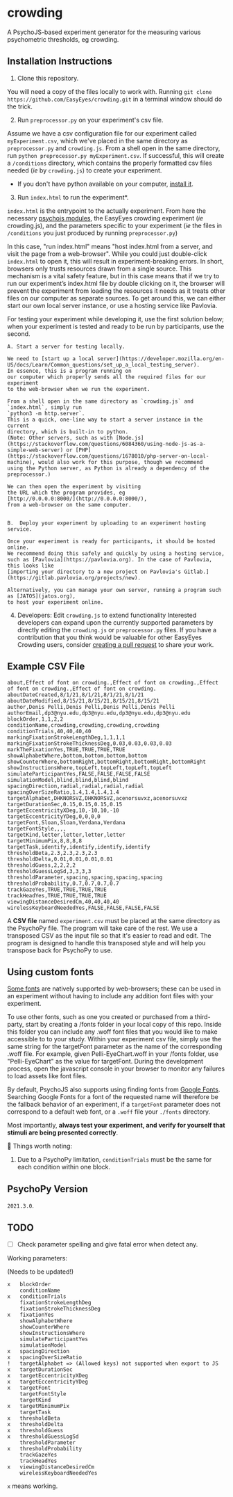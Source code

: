 # crowding

A PsychoJS-based experiment generator for the measuring various psychometric thresholds, eg crowding.

## Installation Instructions

1. Clone this repository.

You will need a copy of the files locally to work with. 
Running `git clone https://github.com/EasyEyes/crowding.git` in a 
terminal window should do the trick.


2. Run `preprocessor.py` on your experiment's csv file.

Assume we have a csv configuration file for our experiment called `myExperiment.csv`,
which we've placed in the same directory as `preprocessor.py` and `crowding.js`.
From a shell open in the same directory, run `python preprocessor.py myExperiment.csv`.
If successful, this will create a `/conditions` directory, which contains
the properly formatted csv files needed (*ie* by `crowding.js`) to create your experiment. 
   * If you don't have python available on your computer, [install it](https://www.python.org/downloads/).


3. Run `index.html` to run the experiment\*.

`index.html` is the entrypoint to the actually experiment.
From here the necessary [psychojs modules](https://github.com/psychopy/psychojs), 
the EasyEyes crowding experiment (*ie* crowding.js), 
and the parameters specific to your experiment 
(*ie* the files in `/conditions` you just produced by running `preprocessor.py`)

In this case, "run index.html" means "host index.html from a server, and visit the page from a web-browser". 
While you could just double-click `index.html` to open it, this will result in experiment-breaking
errors.
In short, browsers only trusts resources drawn from a single source. This mechanism is a vital safety feature, but in this case means that if we try to run our experiment’s index.html file by double clicking on it, the browser will prevent the experiment from loading the resources it needs as it treats other files on our computer as separate sources. 
To get around this, we can either start our own local server instance, 
or use a hosting service like Pavlovia.

For testing your experiment while developing it, use the first solution below;
when your experiment is tested and ready to be run by participants, use the second.

    A. Start a server for testing locally.

    We need to [start up a local server](https://developer.mozilla.org/en-US/docs/Learn/Common_questions/set_up_a_local_testing_server). 
    In essence, this is a program running on 
    our computer which properly sends all the required files for our experiment
    to the web-browser when we run the experiment. 

    From a shell open in the same directory as `crowding.js` and `index.html`, simply run
    `python3 -m http.server`.
    This is a quick, one-line way to start a server instance in the current 
    directory, which is built-in to python. 
    (Note: Other servers, such as with [Node.js](https://stackoverflow.com/questions/6084360/using-node-js-as-a-simple-web-server) or [PHP](https://stackoverflow.com/questions/1678010/php-server-on-local-machine), would also work for this purpose, though we recommend
    using the Python server, as Python is already a dependency of the preprocessor.)

    We can then open the experiment by visiting
    the URL which the program provides, eg
    [http://0.0.0.0:8000/](http://0.0.0.0:8000/), 
    from a web-browser on the same computer.


    B.  Deploy your experiment by uploading to an experiment hosting service.

    Once your experiment is ready for participants, it should be hosted online.
    We recommend doing this safely and quickly by using a hosting service, 
    such as [Pavlovia](https://pavlovia.org). In the case of Pavlovia, 
    this looks like 
    [importing your directory to a new project on Pavlovia's Gitlab.](https://gitlab.pavlovia.org/projects/new).
    
    Alternatively, you can manage your own server, running a program such as [JATOS](jatos.org),
    to host your experiment online.


4. Developers: Edit `crowding.js` to extend functionality
Interested developers can expand upon the currently supported parameters by directly
editing the `crowding.js` or `preprocessor.py` files.
If you have a contribution that you think would be valuable for other EasyEyes Crowding users, consider 
[creating a pull request](https://docs.github.com/en/github/collaborating-with-pull-requests/proposing-changes-to-your-work-with-pull-requests/creating-a-pull-request) 
to share your work.

## Example CSV File

```
about,Effect of font on crowding.,Effect of font on crowding.,Effect of font on crowding.,Effect of font on crowding.
aboutDateCreated,8/1/21,8/1/21,8/1/21,8/1/21
aboutDateModified,8/15/21,8/15/21,8/15/21,8/15/21
author,Denis Pelli,Denis Pelli,Denis Pelli,Denis Pelli
authorEmail,dp3@nyu.edu,dp3@nyu.edu,dp3@nyu.edu,dp3@nyu.edu
blockOrder,1,1,2,2
conditionName,crowding,crowding,crowding,crowding
conditionTrials,40,40,40,40
markingFixationStrokeLengthDeg,1,1,1,1
markingFixationStrokeThicknessDeg,0.03,0.03,0.03,0.03
markTheFixationYes,TRUE,TRUE,TRUE,TRUE
showAlphabetWhere,bottom,bottom,bottom,bottom
showCounterWhere,bottomRight,bottomRight,bottomRight,bottomRight
showInstructionsWhere,topLeft,topLeft,topLeft,topLeft
simulateParticipantYes,FALSE,FALSE,FALSE,FALSE
simulationModel,blind,blind,blind,blind
spacingDirection,radial,radial,radial,radial
spacingOverSizeRatio,1.4,1.4,1.4,1.4
targetAlphabet,DHKNORSVZ,DHKNORSVZ,acenorsuvxz,acenorsuvxz
targetDurationSec,0.15,0.15,0.15,0.15
targetEccentricityXDeg,10,-10,10,-10
targetEccentricityYDeg,0,0,0,0
targetFont,Sloan,Sloan,Verdana,Verdana
targetFontStyle,,,,
targetKind,letter,letter,letter,letter
targetMinimumPix,8,8,8,8
targetTask,identify,identify,identify,identify
thresholdBeta,2.3,2.3,2.3,2.3
thresholdDelta,0.01,0.01,0.01,0.01
thresholdGuess,2,2,2,2
thresholdGuessLogSd,3,3,3,3
thresholdParameter,spacing,spacing,spacing,spacing
thresholdProbability,0.7,0.7,0.7,0.7
trackGazeYes,TRUE,TRUE,TRUE,TRUE
trackHeadYes,TRUE,TRUE,TRUE,TRUE
viewingDistanceDesiredCm,40,40,40,40
wirelessKeyboardNeededYes,FALSE,FALSE,FALSE,FALSE
```

A **CSV file** named `experiment.csv` must be placed at the same directory as the PsychoPy file. The program will take care of the rest. We use a transposed CSV as the input file so that it's easier to read and edit. The program is designed to handle this transposed style and will help you transpose back for PsychoPy to use.

## Using custom fonts
[Some fonts](https://www.w3schools.com/cssref/css_websafe_fonts.asp) are natively supported by web-browsers; 
these can be used in an experiment without
having to include any addition font files with your experiment.

To use other fonts, such as one you created or purchased from a third-party, start 
by creating a /fonts folder in your local copy of this repo. Inside this folder you 
can include any .woff font files that you would like to make accessible to to your
study.
Within your experiment csv file, simply use the same string for the targetFont 
parameter as the name of the corresponding .woff file. 
For example, given Pelli-EyeChart.woff in your /fonts folder, use 
"Pelli-EyeChart" as the value for targetFont. 
During the development process, open the javascript console in your browser to 
monitor any failures to load assets like font files.

By default, PsychoJS also supports using finding fonts from [Google Fonts](https://fonts.google.com). Searching Google Fonts for a font of the requested name will therefore be the 
fallback behavior of an experiment, if a `targetFont` parameter does not correspond to
a default web font, or a `.woff` file your `./fonts` directory.

Most importantly, 
**always test your experiment, and verify for yourself that stimuli are being presented correctly**.

🚨 Things worth noting:

1. Due to a PsychoPy limitation, `conditionTrials` must be the same for each condition within one block.


## PsychoPy Version

`2021.3.0`.

## TODO

- [ ] Check parameter spelling and give fatal error when detect any.

Working parameters:

(Needs to be updated!)

```
x   blockOrder
    conditionName
x   conditionTrials
    fixationStrokeLengthDeg
    fixationStrokeThicknessDeg
x   fixationYes
    showAlphabetWhere
    showCounterWhere
    showInstructionsWhere
    simulateParticipantYes
    simulationModel
x   spacingDirection
x   spacingOverSizeRatio
!   targetAlphabet => (Allowed keys) not supported when export to JS
x   targetDurationSec
x   targetEccentricityXDeg
x   targetEccentricityYDeg
x   targetFont
    targetFontStyle
    targetKind
x   targetMinimumPix
    targetTask
x   thresholdBeta
x   thresholdDelta
x   thresholdGuess
x   thresholdGuessLogSd
    thresholdParameter
x   thresholdProbability
    trackGazeYes
    trackHeadYes
x   viewingDistanceDesiredCm
    wirelessKeyboardNeededYes
```

`x` means working.
